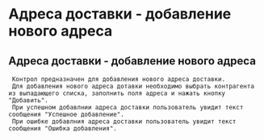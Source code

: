 ﻿---
description: 2.4.7
---
# Адреса доставки - добавление нового адреса
## Адреса доставки - добавление нового адреса
     Контрол предназначен для добавления нового адреса доставки.
     Для добавления нового адреса дотавки необходимо выбрать контрагента из выпадающего списка, заполнить поля адреса и нажать кнопку "Добавить".
     При успешном добавлнии адреса доставки пользователь увидит текст сообщения "Успешное добавление".
     При ошибке добавлния адреса доставки пользователь увидит текст сообщения "Ошибка добавления".
